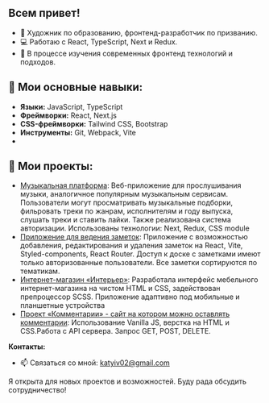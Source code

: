 ## Всем привет! 

- 🎨 Художник по образованию, фронтенд-разработчик по призванию.
- 💻 Работаю с React, TypeScript, Next и Redux.
- 🌱 В процессе изучения современных фронтенд технологий и подходов.

## 🔧 Мои основные навыки:
- **Языки:** JavaScript, TypeScript
- **Фреймворки:** React, Next.js
- **CSS-фреймворки:** Tailwind CSS, Bootstrap
- **Инструменты:** Git, Webpack, Vite
- 
## 💼 Мои проекты:
- [Музыкальная платформа](https://github.com/Kekyra228/music): Веб-приложение для прослушивания музыки, аналогичное популярным музыкальным сервисам. Пользователи могут просматривать музыкальные подборки, фильровать треки по жанрам, исполнителям и году выпуска,  слушать треки и ставить лайки. Также реализована система авторизации. Использованы технологии: Next, Redux, CSS module
- [Приложение для ведения заметок](https://github.com/Kekyra228/my-skypro-kanban): Приложение с возможностью добавления, редактирования и удаления заметок на React, Vite, Styled-components, React Router. Доступ к доске с заметками имеют только авторизованные пользователи. Все заметки сортируются по тематикам.  
- [Интернет-магазин «Интерьер»](https://github.com/Kekyra228/myFirstSite_main): Разработала интерфейс мебельного интернет-магазина на чистом HTML и CSS, задействован препроцессор SCSS. Приложение адаптивно под мобильные и планшетные устройства
- [Проект «Комментарии» - сайт на котором можно оставлять комментарии]( https:/github.com/Kekyra228/webdev-dom-homework): Использование Vanilla JS, верстка на HTML и CSS.Работа с API сервера. Запрос GET, POST, DELETE. 

**Контакты:**
- 📫 Связаться со мной: katyiv02@gmail.com

 Я открыта для новых проектов и возможностей. Буду рада обсудить сотрудничество!


